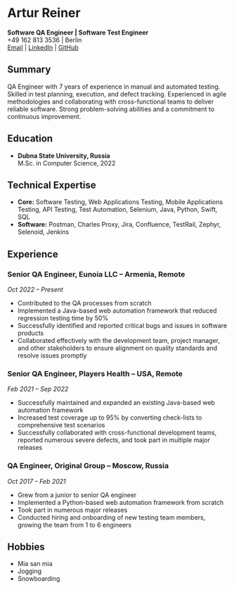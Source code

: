 # Artur Reiner

**Software QA Engineer | Software Test Engineer**  
+49 162 813 3536 | Berlin  
[Email](mailto:artur.reiner88@gmail.com) | [LinkedIn](https://www.linkedin.com/in/artur-reiner) | [GitHub](https://github.com/artreiner88)

## Summary

QA Engineer with 7 years of experience in manual and automated testing. Skilled in test planning, execution, and defect tracking. Experienced in agile methodologies and collaborating with cross-functional teams to deliver reliable software. Strong problem-solving abilities and a commitment to continuous improvement.

## Education

- **Dubna State University, Russia**  
  M.Sc. in Computer Science, 2022

## Technical Expertise

- **Core:** Software Testing, Web Applications Testing, Mobile Applications Testing, API Testing, Test Automation, Selenium, Java, Python, Swift, SQL
- **Software:** Postman, Charles Proxy, Jira, Confluence, TestRail, Zephyr, Selenoid, Jenkins

## Experience

### Senior QA Engineer, Eunoia LLC – Armenia, Remote  
*Oct 2022 – Present*

- Contributed to the QA processes from scratch
- Implemented a Java-based web automation framework that reduced regression testing time by 50%
- Successfully identified and reported critical bugs and issues in software products
- Collaborated effectively with the development team, project manager, and other stakeholders to ensure alignment on quality standards and resolve issues promptly

### Senior QA Engineer, Players Health – USA, Remote  
*Feb 2021 – Sep 2022*

- Successfully maintained and expanded an existing Java-based web automation framework
- Increased test coverage up to 95% by converting check-lists to comprehensive test scenarios
- Successfully collaborated with cross-functional development teams, reported numerous severe defects, and took part in multiple major releases

### QA Engineer, Original Group – Moscow, Russia  
*Oct 2017 – Feb 2021*

- Grew from a junior to senior QA engineer
- Implemented a Python-based web automation framework from scratch
- Took part in numerous major releases
- Conducted hiring and onboarding of new testing team members, growing the team from 1 to 6 engineers

## Hobbies

- Mia san mia
- Jogging
- Snowboarding
